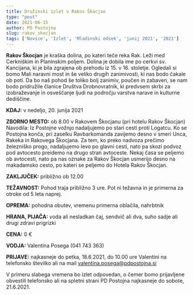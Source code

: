 ```yaml
---
title: Družinski izlet v Rakov Škocjan
type: "post"
date: 2021-06-15
author: PD Postojna
slug: rakov_skocjan
tags: ['Novice', 'Izlet', 'Mladinski odsek', 'junij 2021', '2021']
---
```


**Rakov Škocjan** je kraška dolina, po kateri teče reka Rak. Leži med Cerkniškim in Planinskim
poljem. Dolina je dobila ime po cerkvi sv. Kancijana, ki je bila zgrajena ob prehodu iz 15. v 16.
stoletje. Ogledali si bomo Mali naravni most in še veliko drugih zanimivosti, ki nas bodo čakale ob
poti. Da bo naš pohod še toliko bolj zanimiv, poučen in zabaven, se nam bodo pridružile članice
Društva Drobnovratnik, ki predvsem skrbi za izobraževanje in osveščanje ljudi na področju varstva
narave in kulturne dediščine.

**KDAJ:** v nedeljo, 20. junija 2021

**ZBORNO MESTO:** ob 8.00 v Rakovem Škocjanu (pri hotelu Rakov Škocjan)
Navodila: Iz Postojne vožnjo nadaljujemo po stari cesti proti Logatcu. Ko se Postojna konča, pri zaselku Ravbarkomanda zavijemo
desno v smeri Unca, Rakeka in Rakovega Škocjana. Za tem, ko preko nadvoza prečimo železniško progo, nadaljujemo levo po
glavni cesti, nato pa skozi podvoz pod avtocesto preidemo na drugo stran avtoceste. Nekaj časa se peljemo ob avtocesti, nato pa
nas oznake za Rakov Škocjan usmerijo desno na makadamsko cesto, po kateri se peljemo do Hotela Rakov Škocjan.

**ZAKLJUČEK:** približno ob 12.00

**TEŽAVNOST:** Pohod traja približno 3 ure. Pot ni težavna in je primerna za otroke od 5 leta naprej.

**OPREMA:** pohodna obutev, vremenu primerna oblačila, nahrbtnik

**HRANA, PIJAČA:** voda ali nesladkan čaj, sendvič ali dva, suho sadje ali drugi zdravi prigrizki

**CENA:** 0 €

**VODJA:** Valentina Posega (041 743 363)

**PRIJAVE:** najkasneje do petka, 18.6.2021, do 10.00 ure Valentini na telefonsko številko ali na mail valentina.posega@pdpostojna.si

V primeru slabega vremena bo izlet odpovedan, o čemer bomo prijavljene obvestili telefonsko ali
na spletni strani PD Postojna najkasneje do sobote, 21.6.2021.
